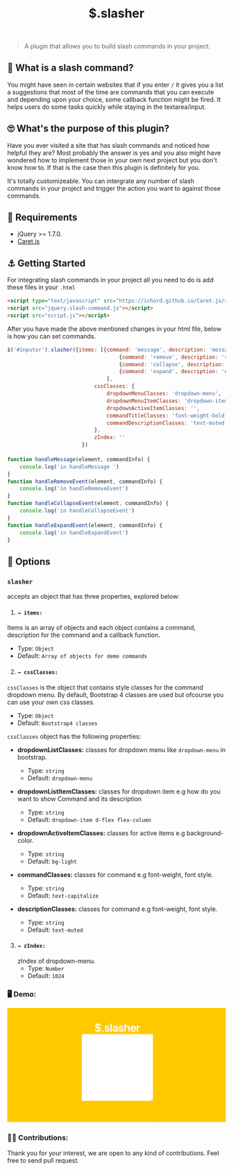 <div align="center">
  <h1>$.slasher</h1>
</div>
<br>

> A plugin that allows you to build slash commands in your project.

## 🤔 What is a slash command? 
 You might have seen in certain websites that if you enter `/` it gives you a list a suggestions that most of the time are commands that you can execute and depending upon your choice, some callback function might be fired. It helps users do some tasks quickly while staying in the textarea/input. 

 ## 🙄 What's the purpose of this plugin? 
 Have you ever visited a site that has slash commands and noticed how helpful they are? Most probably the answer is yes and you also might have wondered how to implement those in your own next project but you don't know how to. If that is the case then this plugin is definitely for you.

It's totally customizeable. You can intergrate any number of slash commands in your project and trigger the action you want to against those commands. 


 ## 👀 Requirements
* jQuery >= 1.7.0.
* [Caret.js](https://github.com/ichord/Caret.js)

## ⚓️  Getting Started

For integrating slash commands in your project all you need to do is add these files in your `.html`

```html
<script type="text/javascript" src="https://ichord.github.io/Caret.js/src/jquery.caret.js"></script>
<script src="jquery.slash-command.js"></script>
<script src="script.js"></script>
```
After you have made the above mentioned changes in your html file, below is how you can set commands.

```javascript
$('#inputor').slasher({items: [{command: 'message', description: 'message certain user ', callback: handleMessage},
                                    {command: 'remove', description: 'remove banana from the list', callback: handleRemoveEvent},
                                    {command: 'collapse', description: 'collapse an inline image/video', callback: handleCollapseEvent},
                                    {command: 'expand', description: 'expand all inline images/videos', callback: handleExpandEvent},
                                ],
                            cssClasses: {
                                dropdownMenuClasses: 'dropdown-menu', 
                                dropdownMenuItemClasses: 'dropdown-item d-flex flex-column ',
                                dropdownActiveItemClasses: '',
                                commandTitleClasses: 'font-weight-bold text-primary',
                                commandDescriptionClasses: 'text-muted '
                            },
                            zIndex: ''
                        })

function handleMessage(element, commandInfo) {
    console.log('in handleMessage ')
}
function handleRemoveEvent(element, commandInfo) {
    console.log('in handleRemoveEvent')
}
function handleCollapseEvent(element, commandInfo) {
    console.log('in handleCollapseEvent')
}
function handleExpandEvent(element, commandInfo) {
    console.log('in handleExpandEvent')
}
```
## 🔎 Options

###  `slasher` 
accepts an object that has three properties, explored below:

1. #### `→ items:`
  Items is an array of objects and each object contains a command, description for the command and a callback function.
  - Type: `Object`
  - Default: `Array of objects for demo commands`

2. #### `→ cssClasses:`
  `cssClasses` is the object that contains style classes for the command dropdown menu. By default, Bootstrap 4 classes are used but ofcourse you can use your own css classes.
  - Type: `Object`
  - Default: `Bootstrap4 classes`

  `cssClasses` object has the following properties:

  * **dropdownListClasses:** classes for dropdown menu like `dropdown-menu` in bootstrap.
    - Type: `string`
    - Default: `dropdown-menu`

  * **dropdownListItemClasses:** classes for dropdown item e.g how do you want to show Command and its description
    - Type: `string`
    - Default: `dropdown-item d-flex flex-column`
    
  * **dropdownActiveItemClasses:** classes for active items e.g background-color.
    - Type: `string`
    - Default: `bg-light`
    
  * **commandClasses:** classes for command e.g font-weight, font style.
    - Type: `string`
    - Default: `text-capitalize`

  * **descriptionClasses:** classes for command e.g font-weight, font style.
    - Type: `string`
    - Default: `text-muted`

3. #### `→ zIndex: ` 
    zIndex of dropdown-menu.
    - Type: `Number`
    - Default: `1024`


### 🖥 Demo: 
![slash Command Demo](/assets/demo.gif)

### 👨‍💻 Contributions:
 Thank you for your interest, we are open to any kind of contributions. Feel free to send pull request.